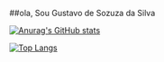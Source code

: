 ##ola, Sou Gustavo de Sozuza da Silva

[![Anurag's GitHub stats](https://github-readme-stats.vercel.app/api?username=khnum782&show_icons=true&theme=midnight-purple&hide_border=true&border_radius=5.5)](https://github.com/khnum782)

[![Top Langs](https://github-readme-stats.vercel.app/api/top-langs/?username=anuraghazra&layout=compact&theme=midnight-purple&card_width=465rem)](https://github.com/khnum782)

